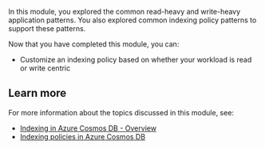 In this module, you explored the common read-heavy and write-heavy application patterns. You also explored common indexing policy patterns to support these patterns.

Now that you have completed this module, you can:

- Customize an indexing policy based on whether your workload is read or write centric

## Learn more

For more information about the topics discussed in this module, see:

- [Indexing in Azure Cosmos DB - Overview][/azure/cosmos-db/index-overview]
- [Indexing policies in Azure Cosmos DB][/azure/cosmos-db/index-policy]

[/azure/cosmos-db/index-overview]: /azure/cosmos-db/index-overview
[/azure/cosmos-db/index-policy]: /azure/cosmos-db/index-policy

